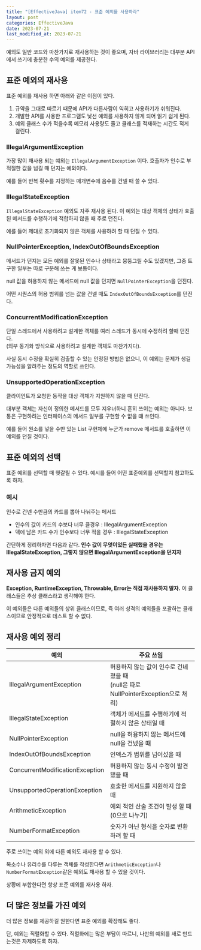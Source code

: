 ```yaml
---
title: "[EffectiveJava] item72 - 표준 예외를 사용하라"
layout: post
categories: EffectiveJava
date: 2023-07-21
last_modified_at: 2023-07-21
---
```


예외도 일반 코드와 마찬가지로 재사용하는 것이 좋으며, 자바 라이브러리는 대부분 API에서 쓰기에 충분한 수의 예외를 제공한다.


## 표준 예외의 재사용

표준 예외를 재사용 하면 아래와 같은 이점이 있다.

1. 규약을 그대로 따르기 때문에 API가 다른사람이 익히고 사용하기가 쉬워진다.
2. 개발한 API를 사용한 프로그램도 낯선 예외를 사용하지 않게 되어 읽기 쉽게 된다.
3. 예외 클래스 수가 적을수록 메모리 사용량도 줄고 클래스를 적재하는 시간도 적게 걸린다.


### IllegalArgumentException

가장 많이 재사용 되는 예외는 `IllegalArgumentException` 이다. 호출자가 인수로 부적절한 값을 넘길 때 던지는 예외이다.

예를 들어 반복 횟수를 지정하는 매개변수에 음수를 건넬 때 쓸 수 있다.


### IllegalStateException

`IllegalStateException` 예외도 자주 재사용 된다. 이 예외는 대상 객체의 상태가 호출된 메서드를 수행하기에 적합하지 않을 때 주로 던진다.

예를 들어 제대로 초기화되지 않은 객체를 사용하려 할 때 던질 수 있다.


### NullPointerException, IndexOutOfBoundsException

메서드가 던지는 모든 예외를 잘못된 인수나 상태라고 뭉뚱그릴 수도 있겠지만, 그중 트구한 일부는 따로 구분해 쓰는 게 보통이다.

null 값을 허용하지 않는 메서드에 null 값을 던지면 `NullPointerException`을 던진다.

어떤 시퀀스의 허용 범위를 넘는 값을 건넬 때도 `IndexOutOfBoundsException`를 던진다.


### ConcurrentModificationException

단일 스레드에서 사용하려고 설계한 객체를 여러 스레드가 동시에 수정하려 할때 던진다.<br>
(외부 동기화 방식으로 사용하려고 설계한 객체도 마찬가지다).

사실 동시 수정을 확실히 검출할 수 있는 안정된 방법은 없으니, 이 예외는 문제가 생길 가능성을 알려주는 정도의 역할로 쓰인다.


### UnsupportedOperationException

클라이언트가 요청한 동작을 대상 객체가 지원하지 않을 때 던진다.

대부분 객체는 자신이 정의한 메서드를 모두 지우너하니 흔히 쓰이는 예외는 아니다. 보통은 구현하려는 인터페이스의 메서드 일부를 구현할 수 없을 떄 쓰인다.

예를 들어 원소를 넣을 수만 있는 List 구현체에 누군가 remove 메서드를 호출하면 이 예외를 던질 것이다.


## 표준 예외의 선택

표준 예외를 선택할 때 헷갈릴 수 있다. 예시를 들어 어떤 표준예외를 선택할지 참고하도록 하자.


### 예시

인수로 건넨 수만큼의 카드를 뽑아 나눠주는 메서드

- 인수의 값이 카드의 수보다 너무 클경우 : IllegalArgumentException
- 덱에 남은 카드 수가 인수보다 너무 적을 경우 : IllegalStateException

간단하게 정리하자면 다음과 같다. **인수 값이 무엇이었든 실패했을 경우는 IllegalStateException, 그렇지 않으면 IllegalArgumentException을 던지자**



## 재사용 금지 예외

**Exception, RuntimeException, Throwable, Error는 직접 재사용하지 말자.** 이 클래스들은 추상 클래스라고 생각해야 한다.

이 예외들은 다른 예외들의 상위 클래스이므로, 즉 여러 성격의 예외들을 포괄하는 클래스이므로 안정적으로 테스트 할 수 없다.


## 재사용 예외 정리

| 예외                              | 주요 쓰임                                                          |
|---------------------------------|----------------------------------------------------------------|
| IllegalArgumentException        | 허용하지 않는 값이 인수로 건네졌을 때<br/>(null은 따로 NullPointerException으로 처리) |
| IllegalStateException           | 객체가 메서드를 수행하기에 적절하지 않은 상태일 때                                   |
| NullPointerException            | null을 허용하지 않는 메서드에 null을 건넸을 때                                 |
| IndexOutOfBoundsException       | 인덱스가 범위를 넘어섰을 때                                                |
| ConcurrentModificationException | 허용하지 않는 동시 수정이 발견됐을 때                                          |
| UnsupportedOperationException   | 호출한 메서드를 지원하지 않을 때                                             |
| ArithmeticException             | 예외 적인 산술 조건이 발생 할 때 (0으로 나누기)                                  |
| NumberFormatException           | 숫자가 아닌 형식을 숫자로 변환하려 할 때                                        |

주로 쓰이는 예외 외에 다른 예외도 재사용 할 수 있다.

복소수나 유리수를 다루는 객체를 작성한다면 `ArithmeticException`나 `NumberFormatException`같은 예외도 재사용 할 수 있을 것이다.

상황에 부합한다면 항상 표준 예외를 재사용 하자.


## 더 많은 정보를 가진 예외

더 많은 정보를 제공하길 원한다면 표준 예외를 확장해도 좋다.

단, 예외는 직렬화할 수 있다. 직렬화에는 많은 부담이 따르니, 나만의 예외를 새로 만드는것은 자제하도록 하자.




